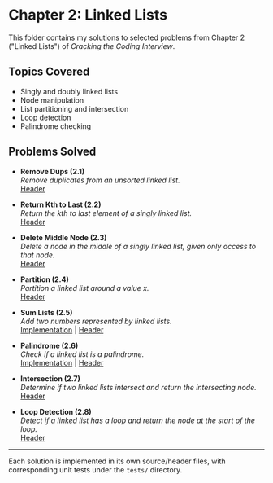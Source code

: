 # Chapter 2: Linked Lists

This folder contains my solutions to selected problems from Chapter 2 ("Linked Lists") of *Cracking the Coding Interview*.

## Topics Covered
- Singly and doubly linked lists
- Node manipulation
- List partitioning and intersection
- Loop detection
- Palindrome checking

## Problems Solved

- **Remove Dups (2.1)**  
  *Remove duplicates from an unsorted linked list.*  
  [Header](inc/chapter2/remove_linked_list_duplicates.hpp)

- **Return Kth to Last (2.2)**  
  *Return the kth to last element of a singly linked list.*  
  [Header](inc/chapter2/get_kth_to_last.hpp)

- **Delete Middle Node (2.3)**  
  *Delete a node in the middle of a singly linked list, given only access to that node.*  
  [Header](inc/chapter2/remove_middle_node.hpp)

- **Partition (2.4)**  
  *Partition a linked list around a value x.*  
  [Header](inc/chapter2/partition_around_a_value.hpp)

- **Sum Lists (2.5)**  
  *Add two numbers represented by linked lists.*  
  [Implementation](src/sum_lists.cpp) | [Header](inc/chapter2/sum_lists.hpp)

- **Palindrome (2.6)**  
  *Check if a linked list is a palindrome.*  
  [Implementation](src/palindrome_checker.cpp) | [Header](inc/chapter2/palindrome_checker.hpp)

- **Intersection (2.7)**  
  *Determine if two linked lists intersect and return the intersecting node.*  
  [Header](inc/chapter2/intersection_checker.hpp)

- **Loop Detection (2.8)**  
  *Detect if a linked list has a loop and return the node at the start of the loop.*  
  [Header](inc/chapter2/loop_detection.hpp)

---

Each solution is implemented in its own source/header files, with corresponding unit tests under the `tests/` directory.